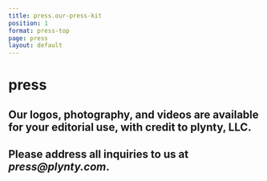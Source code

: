 ```yaml
---
title: press.our-press-kit
position: 1
format: press-top
page: press
layout: default
---
```


# press

## Our logos, photography, and videos are available for your editorial use, with credit to plynty, LLC.

## Please address all inquiries to us at _press@plynty.com_.


